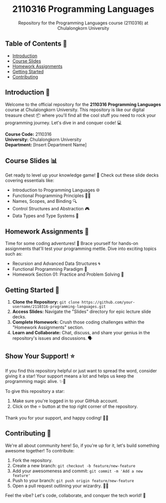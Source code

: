 <div align="center">
  <h1>2110316 Programming Languages</h1>
  <p>Repository for the Programming Languages course (2110316) at Chulalongkorn University</p>
</div>

## Table of Contents 📑

- [Introduction](#introduction)
- [Course Slides](#course-slides)
- [Homework Assignments](#homework-assignments)
- [Getting Started](#getting-started)
- [Contributing](#contributing)

## Introduction 🚀

Welcome to the official repository for the **2110316 Programming Languages** course at Chulalongkorn University. This repository is like our digital treasure chest 📦 where you'll find all the cool stuff you need to rock your programming journey. Let's dive in and conquer code! 💻

**Course Code:** 2110316  
**University:** Chulalongkorn University  
**Department:** [Insert Department Name]

## Course Slides 📊

Get ready to level up your knowledge game! 🧠 Check out these slide decks covering essentials like:

- Introduction to Programming Languages 🌐
- Functional Programming Principles 🧙‍♂️
- Names, Scopes, and Binding 🔍
- Control Structures and Abstraction 🎮
- Data Types and Type Systems 📝

## Homework Assignments 🧪

Time for some coding adventures! 🚀 Brace yourself for hands-on assignments that'll test your programming mettle. Dive into exciting topics such as:

- Recursion and Advanced Data Structures 🌀
- Functional Programming Paradigm 🌈
- Homework Section 01: Practice and Problem Solving 🧩

## Getting Started 🌟

1. **Clone the Repository:** `git clone https://github.com/your-username/2110316-programming-languages.git`
2. **Access Slides:** Navigate the "Slides" directory for epic lecture slide decks.
3. **Complete Homework:** Crush those coding challenges within the "Homework Assignments" section.
4. **Learn and Collaborate:** Chat, discuss, and share your genius in the repository's issues and discussions. 🗣️

## Show Your Support! ⭐

If you find this repository helpful or just want to spread the word, consider giving it a star! Your support means a lot and helps us keep the programming magic alive. ✨🌟

To give this repository a star:

1. Make sure you're logged in to your GitHub account.
2. Click on the ⭐️ button at the top right corner of the repository.

Thank you for your support, and happy coding! 🚀🌈

## Contributing 🌈

We're all about community here! So, if you're up for it, let's build something awesome together! To contribute:

1. Fork the repository.
2. Create a new branch: `git checkout -b feature/new-feature`
3. Add your awesomeness and commit: `git commit -m 'Add a new feature'`
4. Push to your branch: `git push origin feature/new-feature`
5. Open a pull request outlining your wizardry. 🧙‍♀️

Feel the vibe? Let's code, collaborate, and conquer the tech world! 🚀
